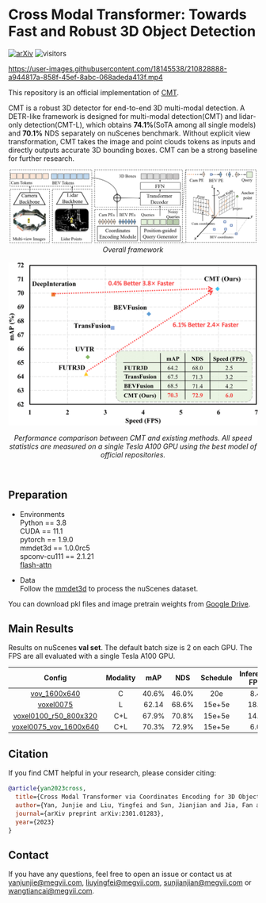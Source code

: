 
# Cross Modal Transformer: Towards Fast and Robust 3D Object Detection
[![arXiv](https://img.shields.io/badge/arXiv-Paper-<COLOR>.svg)](https://arxiv.org/pdf/2301.01283.pdf)
![visitors](https://visitor-badge.glitch.me/badge?page_id=junjie18/CMT)
<!-- ## Introduction -->

https://user-images.githubusercontent.com/18145538/210828888-a944817a-858f-45ef-8abc-068adeda413f.mp4

This repository is an official implementation of [CMT](https://arxiv.org/pdf/2301.01283.pdf).

CMT is a robust 3D detector for end-to-end 3D multi-modal detection. A DETR-like framework is designed for multi-modal detection(CMT) and lidar-only detection(CMT-L), which obtains **74.1%**(SoTA among all single models) and **70.1%** NDS separately on nuScenes benchmark.
Without explicit view transformation, CMT takes the image and point clouds tokens as inputs and directly outputs accurate 3D bounding boxes. CMT can be a strong baseline for further research.

<div align="center">
  <img src="figs/overview.png" />
  <em> Overall framework </em>
</div><br/>



<div align="center">
  <img src="figs/cmt_fps.png" width="700" />

  <em> Performance comparison between CMT and existing methods. All speed statistics are measured on a single
Tesla A100 GPU using the best model of official repositories.  </em>
</div><br/>


## Preparation

* Environments  
Python == 3.8 \
CUDA == 11.1 \
pytorch == 1.9.0 \
mmdet3d == 1.0.0rc5 \
spconv-cu111 == 2.1.21 \
[flash-attn](https://github.com/HazyResearch/flash-attention)

* Data   
Follow the [mmdet3d](https://github.com/open-mmlab/mmdetection3d/blob/master/docs/en/data_preparation.md) to process the nuScenes dataset.

You can download pkl files and image pretrain weights from [Google Drive](https://drive.google.com/drive/folders/1wTdG7oG-l-nMa_400jBwJk4mEQmA_xl3?usp=sharing).


## Main Results
Results on nuScenes **val set**. The default batch size is 2 on each GPU. The FPS are all evaluated with a single Tesla A100 GPU.

| Config            |Modality| mAP      | NDS     | Schedule|Inference FPS|
|:--------:|:----------:|:---------:|:--------:|:--------:|:--------:|
| [vov_1600x640](./projects/configs/camera/cmt_camera_vov_1600x640_cbgs.py) |C| 40.6% | 46.0%  | 20e | 8.4 |
| [voxel0075](./projects/configs/lidar/cmt_lidar_voxel0075_cbgs.py) |L| 62.14 | 68.6%    | 15e+5e | 18.1 |  
| [voxel0100_r50_800x320](./projects/configs/fusion/cmt_voxel0100_r50_800x320_cbgs.py)  |C+L| 67.9%     | 70.8%    | 15e+5e | 14.2 |
| [voxel0075_vov_1600x640](./projects/configs/fusion/cmt_voxel0075_vov_1600x640_cbgs.py)  |C+L| 70.3% | 72.9%    | 15e+5e | 6.0 |
## Citation
If you find CMT helpful in your research, please consider citing: 
```bibtex   
@article{yan2023cross,
  title={Cross Modal Transformer via Coordinates Encoding for 3D Object Dectection},
  author={Yan, Junjie and Liu, Yingfei and Sun, Jianjian and Jia, Fan and Li, Shuailin and Wang, Tiancai and Zhang, Xiangyu},
  journal={arXiv preprint arXiv:2301.01283},
  year={2023}
}
```

## Contact
If you have any questions, feel free to open an issue or contact us at yanjunjie@megvii.com, liuyingfei@megvii.com, sunjianjian@megvii.com or wangtiancai@megvii.com.
